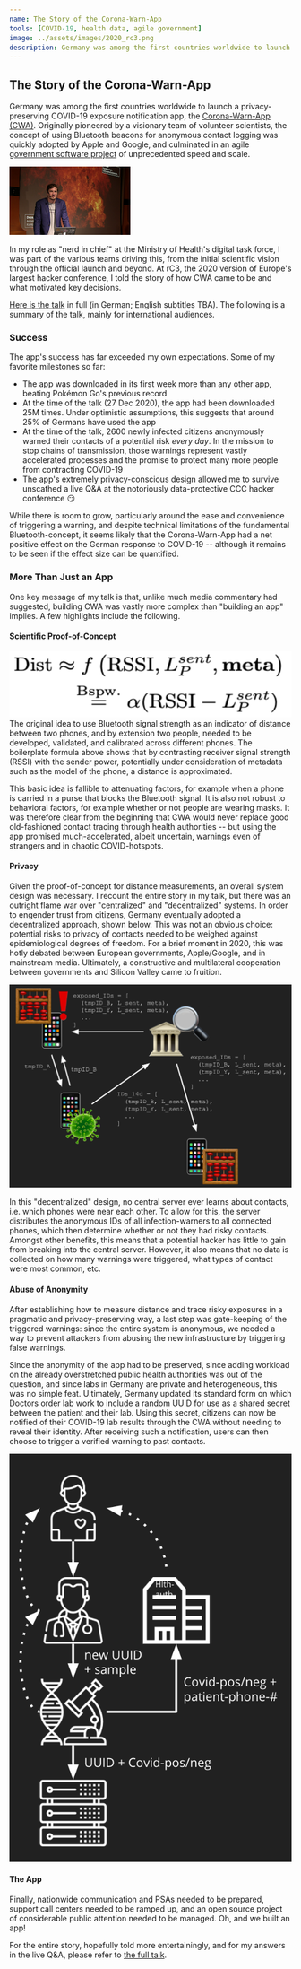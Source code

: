 ```yaml
---
name: The Story of the Corona-Warn-App
tools: [COVID-19, health data, agile government]
image: ../assets/images/2020_rc3.png
description: Germany was among the first countries worldwide to launch a privacy-preserving COVID-19 exposure notification app, and I had the privilege to be part of the team. In this talk, I explain some key decisions; and I ask what governments can learn from the experience.
---
```


## The Story of the Corona-Warn-App
Germany was among the first countries worldwide to launch a privacy-preserving COVID-19 exposure notification app, the [Corona-Warn-App (CWA)](https://www.bundesregierung.de/breg-de/themen/corona-warn-app/corona-warn-app-englisch). Originally pioneered by a visionary team of volunteer scientists, the concept of using Bluetooth beacons for anonymous contact logging was quickly adopted by Apple and Google, and culminated in an agile [government software project](https://www.coronawarn.app/en/) of unprecedented speed and scale.

![Lars Roemheld speaking at rC3](../assets/images/2020_rc3/thumb.png)

In my role as "nerd in chief" at the Ministry of Health's digital task force, I was part of the various teams driving this, from the initial scientific vision through the official launch and beyond. At rC3, the 2020 version of Europe's largest hacker conference, I told the story of how CWA came to be and what motivated key decisions.

[Here is the talk](https://media.ccc.de/v/rc3-729538-die_geschichte_der_corona_warn_app) in full (in German; English subtitles TBA). The following is a summary of the talk, mainly for international audiences.

### Success
The app's success has far exceeded my own expectations. Some of my favorite milestones so far:
- The app was downloaded in its first week more than any other app, beating Pokémon Go's previous record
- At the time of the talk (27 Dec 2020), the app had been downloaded 25M times. Under optimistic assumptions, this suggests that around 25% of Germans have used the app
- At the time of the talk, 2600 newly infected citizens anonymously warned their contacts of a potential risk *every day*. In the mission to stop chains of transmission, those warnings represent vastly accelerated processes and the promise to protect many more people from contracting COVID-19
- The app's extremely privacy-conscious design allowed me to survive unscathed a live Q&A at the notoriously data-protective CCC hacker conference 😏 

While there is room to grow, particularly around the ease and convenience of triggering a warning, and despite technical limitations of the fundamental Bluetooth-concept, it seems likely that the Corona-Warn-App had a net positive effect on the German response to COVID-19 -- although it remains to be seen if the effect size can be quantified.


### More Than Just an App
One key message of my talk is that, unlike much media commentary had suggested, building CWA was vastly more complex than "building an app" implies. A few highlights include the following.

#### Scientific Proof-of-Concept
![Boilerplate formula showing that distance can be calculated from Bluetooth signal attenuation](../assets/images/2020_rc3/rssi.png 'Boilerplate formula showing that distance can be calculated from Bluetooth signal attenuation')
The original idea to use Bluetooth signal strength as an indicator of distance between two phones, and by extension two people, needed to be developed, validated, and calibrated across different phones. The boilerplate formula above shows that by contrasting receiver signal strength (RSSI) with the sender power, potentially under consideration of metadata such as the model of the phone, a distance is approximated.

This basic idea is fallible to attenuating factors, for example when a phone is carried in a purse that blocks the Bluetooth signal. It is also not robust to behavioral factors, for example whether or not people are wearing masks. It was therefore clear from the beginning that CWA would never replace good old-fashioned contact tracing through health authorities -- but using the app promised much-accelerated, albeit uncertain, warnings even of strangers and in chaotic COVID-hotspots.

#### Privacy
Given the proof-of-concept for distance measurements, an overall system design was necessary. I recount the entire story in my talk, but there was an outright flame war over "centralized" and "decentralized" systems. In order to engender trust from citizens, Germany eventually adopted a decentralized approach, shown below. This was not an obvious choice: potential risks to privacy of contacts needed to be weighed against epidemiological degrees of freedom. For a brief moment in 2020, this was hotly debated between European governments, Apple/Google, and in mainstream media. Ultimately, a constructive and multilateral cooperation between governments and Silicon Valley came to fruition.

![Schematic flow of information in "decentralized" system design. The server never learns about client contacts](../assets/images/2020_rc3/decentral.png 'Schematic flow of information in "decentralized" system design. The server never learns about client contacts')

In this "decentralized" design, no central server ever learns about contacts, i.e. which phones were near each other. To allow for this, the server distributes the anonymous IDs of all infection-warners to all connected phones, which then determine whether or not they had risky contacts. Amongst other benefits, this means that a potential hacker has little to gain from breaking into the central server. However, it also means that no data is collected on how many warnings were triggered, what types of contact were most common, etc.

#### Abuse of Anonymity
After establishing how to measure distance and trace risky exposures in a pragmatic and privacy-preserving way, a last step was gate-keeping of the triggered warnings: since the entire system is anonymous, we needed a way to prevent attackers from abusing the new infrastructure by triggering false warnings.

Since the anonymity of the app had to be preserved, since adding workload on the already overstretched public health authorities was out of the question, and since labs in Germany are private and heterogeneous, this was no simple feat. Ultimately, Germany updated its standard form on which Doctors order lab work to include a random UUID for use as a shared secret between the patient and their lab. Using this secret, citizens can now be notified of their COVID-19 lab results through the CWA without needing to reveal their identity. After receiving such a notification, users can then choose to trigger a verified warning to past contacts.

![Schematic of revised COVID data flow through labs into health authorities and the app backend, respectively](../assets/images/2020_rc3/labflow.png 'Schematic of revised COVID data flow through labs into health authorities and the app backend, respectively')

#### The App
Finally, nationwide communication and PSAs needed to be prepared, support call centers needed to be ramped up, and an open source project of considerable public attention needed to be managed. Oh, and we built an app!

For the entire story, hopefully told more entertainingly, and for my answers in the live Q&A, please refer to [the full talk](https://media.ccc.de/v/rc3-729538-die_geschichte_der_corona_warn_app).



